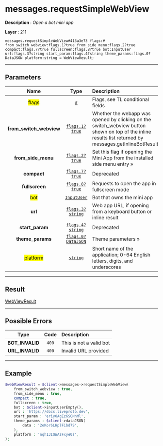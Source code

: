 # messages.requestSimpleWebView

**Description** : *Open a bot mini app*

**Layer** : 211

```tl
messages.requestSimpleWebView#413a3e73 flags:# from_switch_webview:flags.1?true from_side_menu:flags.2?true compact:flags.7?true fullscreen:flags.8?true bot:InputUser url:flags.3?string start_param:flags.4?string theme_params:flags.0?DataJSON platform:string = WebViewResult;
```

---

## Parameters

| Name | Type | Description |
| :---: | :---: | :--- |
| <mark>flags</mark> | [`#`](type/#) | Flags, see TL conditional fields |
| **from_switch_webview** | [`flags.1?true`](type/true) | Whether the webapp was opened by clicking on the switch_webview button shown on top of the inline results list returned by messages.getInlineBotResults |
| **from_side_menu** | [`flags.2?true`](type/true) | Set this flag if opening the Mini App from the installed side menu entry » |
| **compact** | [`flags.7?true`](type/true) | Deprecated |
| **fullscreen** | [`flags.8?true`](type/true) | Requests to open the app in fullscreen mode |
| <mark>bot</mark> | [`InputUser`](type/InputUser) | Bot that owns the mini app |
| **url** | [`flags.3?string`](type/string) | Web app URL, if opening from a keyboard button or inline result |
| **start_param** | [`flags.4?string`](type/string) | Deprecated |
| **theme_params** | [`flags.0?DataJSON`](type/DataJSON) | Theme parameters » |
| <mark>platform</mark> | [`string`](type/string) | Short name of the application; 0-64 English letters, digits, and underscores |

---

## Result

[WebViewResult](type/WebViewResult)

---

## Possible Errors

| Type | Code | Description |
| :---: | :---: | :--- |
| **BOT_INVALID** | `400` | This is not a valid bot |
| **URL_INVALID** | `400` | Invalid URL provided |

---

## Example

```php
$webViewResult = $client->messages->requestSimpleWebView(
	from_switch_webview : true,
	from_side_menu : true,
	compact : true,
	fullscreen : true,
	bot : $client->inputUserEmpty(),
	url : 'https://docs.liveproto.dev',
	start_param : 'eriyOAgEz6SCNnMl',
	theme_params : $client->dataJSON(
		data : '2eKor6LHplFibd7S',
	),
	platform : 'nqh13IQWAzFxye0s',
);
```